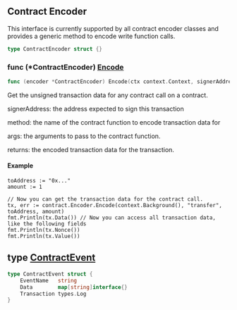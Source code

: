 
## Contract Encoder

This interface is currently supported by all contract encoder classes and provides a generic method to encode write function calls\.

```go
type ContractEncoder struct {}
```

### func \(\*ContractEncoder\) [Encode](<https://github.com/web3sdkio/go-sdk/blob/main/web3sdkio/contract_encoder.go#L59>)

```go
func (encoder *ContractEncoder) Encode(ctx context.Context, signerAddress string, method string, args ...interface{}) (*types.Transaction, error)
```

Get the unsigned transaction data for any contract call on a contract\.

signerAddress: the address expected to sign this transaction

method: the name of the contract function to encode transaction data for

args: the arguments to pass to the contract function\.

returns: the encoded transaction data for the transaction\.

#### Example

```
toAddress := "0x..."
amount := 1

// Now you can get the transaction data for the contract call.
tx, err := contract.Encoder.Encode(context.Background(), "transfer", toAddress, amount)
fmt.Println(tx.Data()) // Now you can access all transaction data, like the following fields
fmt.Println(tx.Nonce())
fmt.Println(tx.Value())
```

## type [ContractEvent](<https://github.com/web3sdkio/go-sdk/blob/main/web3sdkio/contract_events.go#L49-L53>)

```go
type ContractEvent struct {
    EventName   string
    Data        map[string]interface{}
    Transaction types.Log
}
```
